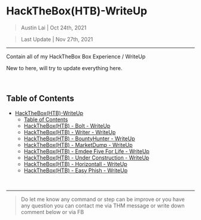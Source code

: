 # HackTheBox(HTB)-WriteUp

> Austin Lai | Oct 24th, 2021

> Last Update | Nov 27th, 2021

---

<!-- Description -->

Contain all of my HackTheBox Box Experience / WriteUp

New to here, will try to update everything here.

<!-- /Description -->

<br />

## Table of Contents

<!-- TOC -->

- [HackTheBox(HTB)-WriteUp](#hacktheboxhtb-writeup)
    - [Table of Contents](#table-of-contents)
    - [HackTheBox(HTB) - Bolt - WriteUp](https://github.com/austin-lai/HackTheBox-WriteUp/tree/main/HackTheBox(HTB)-Bolt)
    - [HackTheBox(HTB) - Writer - WriteUp](https://github.com/austin-lai/HackTheBox-WriteUp/tree/main/HackTheBox(HTB)-Writer)
    - [HackTheBox(HTB) - BountyHunter - WriteUp](https://github.com/austin-lai/HackTheBox-WriteUp/tree/main/HackTheBox(HTB)-BountyHunter)
    - [HackTheBox(HTB) - MarketDump - WriteUp](https://github.com/austin-lai/HackTheBox-WriteUp/tree/main/HackTheBox(HTB)-Market%20Dump)
    - [HackTheBox(HTB) - Emdee Five For Life - WriteUp](https://github.com/austin-lai/HackTheBox-WriteUp/tree/main/HackTheBox(HTB)-Emdee%20Five%20For%20Life)
    - [HackTheBox(HTB) - Under Construction - WriteUp](https://github.com/austin-lai/HackTheBox-WriteUp/tree/main/HackTheBox(HTB)-Under%20Construction)
    - [HackTheBox(HTB) - Horizontall - WriteUp](https://github.com/austin-lai/HackTheBox-WriteUp/tree/main/HackTheBox(HTB)-Horizontall)
    - [HackTheBox(HTB) - Easy Phish - WriteUp](https://github.com/austin-lai/HackTheBox-WriteUp/tree/main/HackTheBox(HTB)-Easy%20Phish)

<!-- /TOC -->

<br />

---

> Do let me know any command or step can be improve or you have any question you can contact me via THM message or write down comment below or via FB




